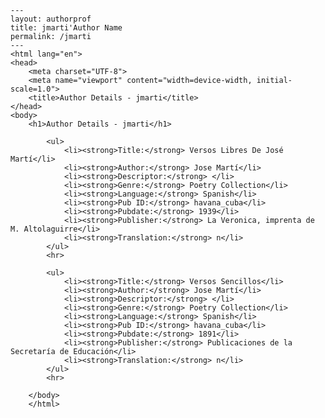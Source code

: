 
    ---
    layout: authorprof
    title: jmarti'Author Name 
    permalink: /jmarti
    ---
    <html lang="en">
    <head>
        <meta charset="UTF-8">
        <meta name="viewport" content="width=device-width, initial-scale=1.0">
        <title>Author Details - jmarti</title>
    </head>
    <body>
        <h1>Author Details - jmarti</h1>
        
            <ul>
                <li><strong>Title:</strong> Versos Libres De José Martí</li>
                <li><strong>Author:</strong> Jose Martí</li>
                <li><strong>Descriptor:</strong> </li>
                <li><strong>Genre:</strong> Poetry Collection</li>
                <li><strong>Language:</strong> Spanish</li>
                <li><strong>Pub ID:</strong> havana_cuba</li>
                <li><strong>Pubdate:</strong> 1939</li>
                <li><strong>Publisher:</strong> La Veronica, imprenta de M. Altolaguirre</li>
                <li><strong>Translation:</strong> n</li>
            </ul>
            <hr>
            
            <ul>
                <li><strong>Title:</strong> Versos Sencillos</li>
                <li><strong>Author:</strong> Jose Martí</li>
                <li><strong>Descriptor:</strong> </li>
                <li><strong>Genre:</strong> Poetry Collection</li>
                <li><strong>Language:</strong> Spanish</li>
                <li><strong>Pub ID:</strong> havana_cuba</li>
                <li><strong>Pubdate:</strong> 1891</li>
                <li><strong>Publisher:</strong> Publicaciones de la Secretaría de Educación</li>
                <li><strong>Translation:</strong> n</li>
            </ul>
            <hr>
            
        </body>
        </html>
        